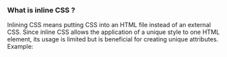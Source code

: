 <h3>What is inline CSS ?</h3>
<p>Inlining CSS means putting CSS into an HTML file instead of an external CSS. Since inline CSS allows the application of a unique style to one HTML element, its usage is limited but is beneficial for creating unique attributes. Example: <body></p>
